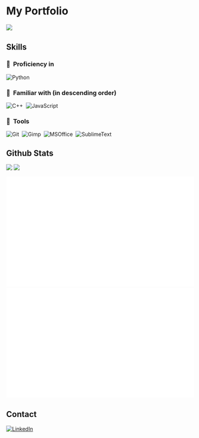 # My Portfolio

<a href="https://github.com/DenverCoder1/readme-typing-svg"><img src="https://readme-typing-svg.herokuapp.com?&font=IBM+Plex+Sans&color=abcdef&size=20&lines=Welcome+to+my+GitHub+Profile!;I'm+a+CS+Student+at+Bowling+Green;" /></a>

## Skills
### 📝 &nbsp;Proficiency in

![Python](https://img.shields.io/badge/Python-3776AB?logo=python&logoColor=fff&style=for-the-badge)&nbsp;

### 📝 &nbsp;Familiar with (in descending order)

![C++](https://img.shields.io/badge/C%2B%2B-00599C?logo=cplusplus&logoColor=fff&style=for-the-badge)&nbsp;
![JavaScript](https://img.shields.io/badge/JavaScript-F7DF1E?logo=javascript&logoColor=000&style=for-the-badge)&nbsp;

### 🎨 &nbsp;Tools
![Git](https://img.shields.io/badge/Git-F05032?logo=git&logoColor=fff&style=for-the-badge)&nbsp;
![Gimp](https://img.shields.io/badge/GIMP-5C5543?logo=gimp&logoColor=fff&style=for-the-badge)&nbsp;
![MSOffice](https://img.shields.io/badge/Microsoft%20Office-D83B01?logo=microsoftoffice&logoColor=fff&style=for-the-badge)&nbsp;
![SublimeText](https://img.shields.io/badge/Sublime%20Text-D83B01?logo=sublimetext&logoColor=FF9800&style=for-the-badge?color=4C4C4C)&nbsp;


## Github Stats
<img height="137px" src="https://github-readme-stats.vercel.app/api?username=dementive&hide_title=true&hide_border=true&show_icons=true&include_all_commits=true&count_private=true&line_height=21&text_color=000&icon_color=000&bg_color=0,ea6161,ffc64d,fffc4d,52fa5a&theme=graywhite" /><!-- wi*quL3fcV -->
<img height="137px" src="https://github-readme-stats.vercel.app/api/top-langs/?username=dementive&hide=HTML,Makefile,Markdown&hide_title=false&hide_border=true&layout=compact&langs_count=6&exclude_repo=comp426,Redventures-Movie-Quotes&text_color=000&icon_color=fff&bg_color=0,52fa5a,4dfcff,c64dff&theme=graywhite" />

![](https://raw.githubusercontent.com/dementive/github-stats/master/generated/overview.svg#gh-dark-mode-only)
![](https://raw.githubusercontent.com/dementive/github-stats/master/generated/overview.svg#gh-light-mode-only)

## Contact
<a href="https://www.linkedin.com/in/nathaniel-van-drei-6a355923b/" target="_blank">
    <img alt="LinkedIn" src="https://img.shields.io/badge/LinkedIn-0077B5?style=for-the-badge&logo=linkedin&logoColor=white"></a>
